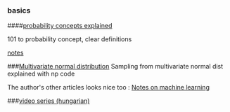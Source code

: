 ### basics

####[probability concepts explained](https://towardsdatascience.com/probability-concepts-explained-probability-distributions-introduction-part-3-4a5db81858dc)

101 to probability concept, clear definitions

[notes](probability_concepts_explained_notes.md)


###[Multivariate normal distribution](https://peterroelants.github.io/posts/multivariate-normal-primer/)
Sampling from multivariate normal dist explained with np code

The author's other articles looks nice too : [Notes on machine learning](https://peterroelants.github.io/)  

###[video series (hungarian)](https://bme.videotorium.hu/hu/channels/885/valoszin-segszamitas)
